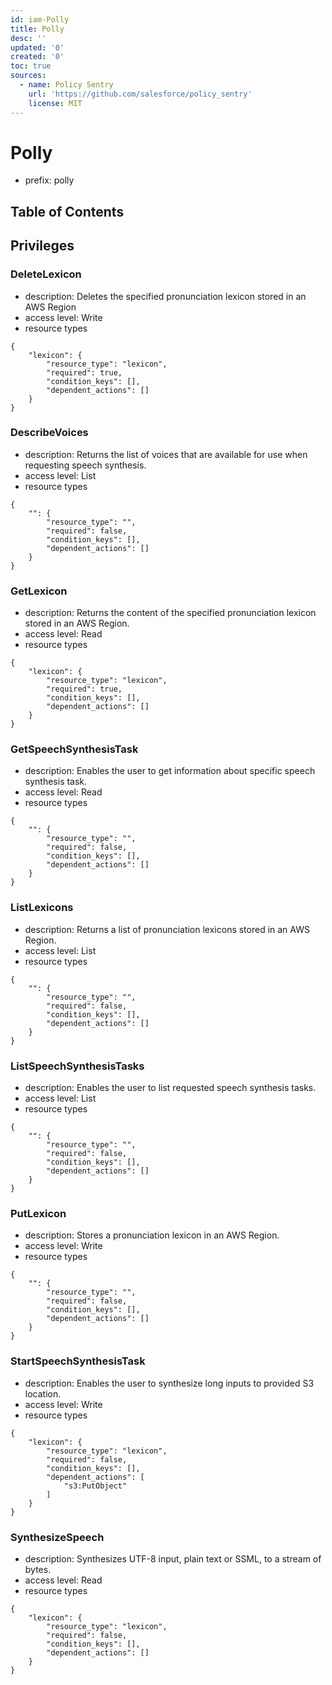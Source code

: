 ```yaml
---
id: iam-Polly
title: Polly
desc: ''
updated: '0'
created: '0'
toc: true
sources:
  - name: Policy Sentry
    url: 'https://github.com/salesforce/policy_sentry'
    license: MIT
---
```

# Polly
- prefix: polly

## Table of Contents

## Privileges
### DeleteLexicon
- description: Deletes the specified pronunciation lexicon stored in an AWS Region
- access level: Write
- resource types
```
{
    "lexicon": {
        "resource_type": "lexicon",
        "required": true,
        "condition_keys": [],
        "dependent_actions": []
    }
}
```
### DescribeVoices
- description: Returns the list of voices that are available for use when requesting speech synthesis.
- access level: List
- resource types
```
{
    "": {
        "resource_type": "",
        "required": false,
        "condition_keys": [],
        "dependent_actions": []
    }
}
```
### GetLexicon
- description: Returns the content of the specified pronunciation lexicon stored in an AWS Region.
- access level: Read
- resource types
```
{
    "lexicon": {
        "resource_type": "lexicon",
        "required": true,
        "condition_keys": [],
        "dependent_actions": []
    }
}
```
### GetSpeechSynthesisTask
- description: Enables the user to get information about specific speech synthesis task.
- access level: Read
- resource types
```
{
    "": {
        "resource_type": "",
        "required": false,
        "condition_keys": [],
        "dependent_actions": []
    }
}
```
### ListLexicons
- description: Returns a list of pronunciation lexicons stored in an AWS Region.
- access level: List
- resource types
```
{
    "": {
        "resource_type": "",
        "required": false,
        "condition_keys": [],
        "dependent_actions": []
    }
}
```
### ListSpeechSynthesisTasks
- description: Enables the user to list requested speech synthesis tasks.
- access level: List
- resource types
```
{
    "": {
        "resource_type": "",
        "required": false,
        "condition_keys": [],
        "dependent_actions": []
    }
}
```
### PutLexicon
- description: Stores a pronunciation lexicon in an AWS Region.
- access level: Write
- resource types
```
{
    "": {
        "resource_type": "",
        "required": false,
        "condition_keys": [],
        "dependent_actions": []
    }
}
```
### StartSpeechSynthesisTask
- description: Enables the user to synthesize long inputs to provided S3 location.
- access level: Write
- resource types
```
{
    "lexicon": {
        "resource_type": "lexicon",
        "required": false,
        "condition_keys": [],
        "dependent_actions": [
            "s3:PutObject"
        ]
    }
}
```
### SynthesizeSpeech
- description: Synthesizes UTF-8 input, plain text or SSML, to a stream of bytes.
- access level: Read
- resource types
```
{
    "lexicon": {
        "resource_type": "lexicon",
        "required": false,
        "condition_keys": [],
        "dependent_actions": []
    }
}
```
